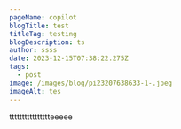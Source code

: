 ```yaml
---
pageName: copilot
blogTitle: test
titleTag: testing
blogDescription: ts
author: ssss
date: 2023-12-15T07:38:22.275Z
tags:
  - post
image: /images/blog/pi23207638633-1-.jpeg
imageAlt: tes
---
```

t﻿ttttttttttttttteeeee